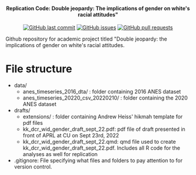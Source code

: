 <h4 align="center">Replication Code: Double jeopardy: The implications of gender on white's racial attitudes"</h4>
<p align="center">
    <a href="https://github.com/DamonCharlesRoberts/wid-and-gender/commits/main">
    <img src="https://img.shields.io/github/last-commit/DamonCharlesRoberts/wid-and-gender.svg?style=flat-square&logo=github&logoColor=white"
         alt="GitHub last commit"></a>
    <a href="https://github.com/DamonCharlesRoberts/wid-and-gender/issues">
    <img src="https://img.shields.io/github/issues-raw/DamonCharlesRoberts/wid-and-gender.svg?style=flat-square&logo=github&logoColor=white"
         alt="GitHub issues"></a>
    <a href="https://github.com/DamonCharlesRoberts/wid-and-gender/pulls">
    <img src="https://img.shields.io/github/issues-pr-raw/DamonCharlesRoberts/wid-and-gender.svg?style=flat-square&logo=github&logoColor=white"
         alt="GitHub pull requests"></a>
</p>

Github repository for academic project titled "Double jeopardy: the implications of gender on white's racial attitudes.

# File structure
- data/
    - anes_timeseries_2016_dta/ : folder containing 2016 ANES dataset
    - anes_timeseries_20220_csv_20220210/ : folder containing the 2020 ANES dataset
- drafts/
    - extensions/ : folder containing Andrew Heiss' hikmah template for pdf files
    - kk_dcr_wid_gender_draft_sept_22.pdf: pdf file of draft presented in front of APRL at CU on Sept 23rd, 2022
    - kk_dcr_wid_gender_draft_sept_22.qmd: qmd file used to create kk_dcr_wid_gender_draft_sept_22.pdf. Includes all R code for the analyses as well for replication
- .gitignore: File specifying what files and folders to pay attention to for version control.